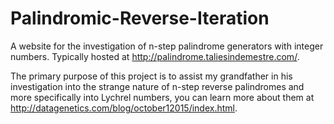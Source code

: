 # Palindromic-Reverse-Iteration
A website for the investigation of n-step palindrome generators with integer numbers. Typically hosted at http://palindrome.taliesindemestre.com/.  
  
The primary purpose of this project is to assist my grandfather in his investigation into the strange nature of n-step reverse palindromes and more specifically into Lychrel numbers, you can learn more about them at http://datagenetics.com/blog/october12015/index.html.
